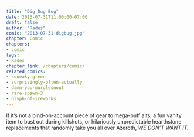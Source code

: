 ```yaml
---
title: "Dig Dug Bug"
date: 2013-07-31T11:00:00-07:00
draft: false
author: "Rades"
comic: "2013-07-31-digbug.jpg"
chapter: Comic
chapters:
- comic
tags:
- Rades
chapter_link: /chapters/comic/
related_comics:
- squeaky-green
- surprisingly-often-actually
- damn-you-murglesnout
- rare-spawn-3
- glyph-of-ireworks
---
```


If it’s not a bind-on-account piece of gear to mega-buff alts, a fun vanity item to bust out during killshots, or hilariously unpredictable hearthstone replacements that randomly take you all over Azeroth, *WE DON’T WANT IT.*

